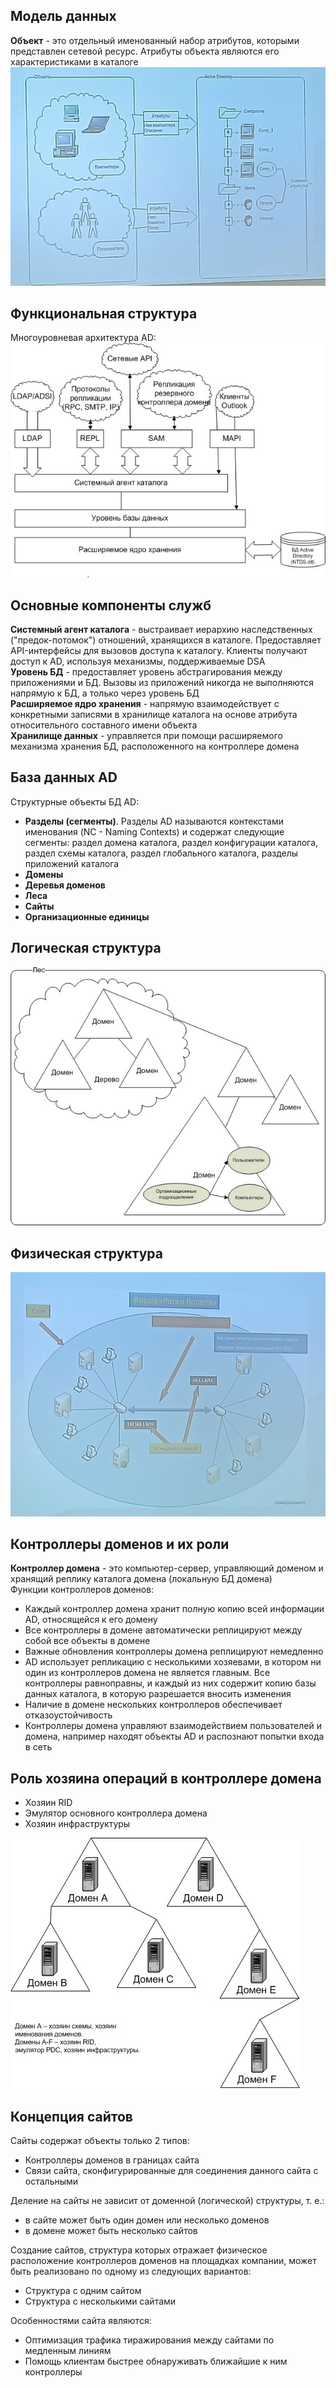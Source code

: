 ## Модель данных
**Объект** - это отдельный именованный набор атрибутов, которыми представлен сетевой ресурс. Атрибуты объекта являются его характеристиками в каталоге  
![Модель данных](../Pictures/03_01.%20Модель%20данных.png)  
## Функциональная структура
Многоуровневая архитектура AD:  
![Многоуровневая архитектура AD](../Pictures/03_02.%20Многоуровневая%20архитектура%20AD.png)  
## Основные компоненты служб
**Системный агент каталога** - выстраивает иерархию наследственных ("предок-потомок") отношений, хранящихся в каталоге. Предоставляет API-интерфейсы для вызовов доступа к каталогу. Клиенты получают доступ к AD, используя механизмы, поддерживаемые DSA  
**Уровень БД** - предоставляет уровень абстрагирования между приложениями и БД. Вызовы из приложений никогда не выполняются напрямую к БД, а только через уровень БД  
**Расширяемое ядро хранения** - напрямую взаимодействует с конкретными записями в хранилище каталога на основе атрибута относительного составного имени объекта  
**Хранилище данных** - управляется при помощи расширяемого механизма хранения БД, расположенного на контроллере домена
## База данных AD
Структурные объекты БД AD:
- **Разделы (сегменты)**. Разделы AD называются контекстами именования (NC - Naming Contexts) и содержат следующие сегменты: раздел домена каталога, раздел конфигурации каталога, раздел схемы каталога, раздел глобального каталога, разделы приложений каталога
- **Домены**
- **Деревья доменов**
- **Леса**
- **Сайты**
- **Организационные единицы**
## Логическая структура
![Логическая структура](../Pictures/03_03.%20Логическая%20структура.png)
## Физическая структура
![Физическая структура](../Pictures/03_04.%20Физическая%20структура.png)
## Контроллеры доменов и их роли
**Контроллер домена** - это компьютер-сервер, управляющий доменом и хранящий реплику каталога домена (локальную БД домена)  
Функции контроллеров доменов:
- Каждый контроллер домена хранит полную копию всей информации AD, относящейся к его домену
- Все контроллеры в домене автоматически реплицируют между собой все объекты в домене
- Важные обновления контроллеры домена реплицируют немедленно
- AD использует репликацию с несколькими хозяевами, в котором ни один из контроллеров домена не является главным. Все контроллеры равноправны, и каждый из них содержит копию базы данных каталога, в которую разрешается вносить изменения
- Наличие в домене нескольких контроллеров обеспечивает отказоустойчивость
- Контроллеры домена управляют взаимодействием пользователей и домена, например находят объекты AD и распознают попытки входа в сеть
## Роль хозяина операций в контроллере домена
- Хозяин RID
- Эмулятор основного контроллера домена
- Хозяин инфраструктуры
  
![Роль хозяина операций в контроллере домена](../Pictures/03_05.%20Роль%20хозяина%20операций%20в%20контроллере%20домена.png)  
## Концепция сайтов
Сайты содержат объекты только 2 типов:
- Контроллеры доменов в границах сайта
- Связи сайта, сконфигурированные для соединения данного сайта с остальными
  
Деление на сайты не зависит от доменной (логической) структуры, т. е.:
- в сайте может быть один домен или несколько доменов
- в домене может быть несколько сайтов
  
Создание сайтов, структура которых отражает физическое расположение контроллеров доменов на площадках компании, может быть реализовано по одному из следующих вариантов:
- Структура с одним сайтом
- Структура с несколькими сайтами
  
Особенностями сайта являются:
- Оптимизация трафика тиражирования между сайтами по медленным линиям
- Помощь клиентам быстрее обнаруживать ближайшие к ним контроллеры